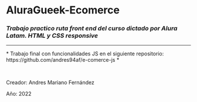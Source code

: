 <h1>AluraGueek-Ecomerce</h1>

<h3><em>Trabajo practico ruta front end del curso dictado por Alura Latam. HTML y CSS responsive</em></h3>

<hr/>

<p>* Trabajo final con funcionalidades JS en el siguiente repositorio: https://github.com/andres94af/e-comerce-js *</p>

<br/>
<p>Creador: Andres Mariano Fernández</p>
<p>Año: 2022</p>
